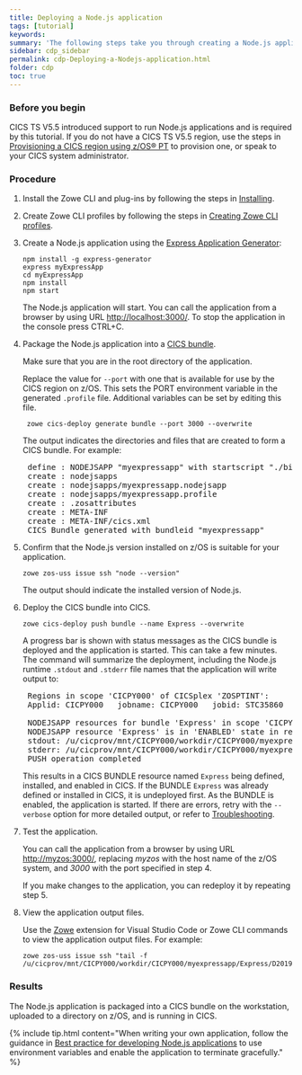 ```yaml
---
title: Deploying a Node.js application
tags: [tutorial]
keywords:
summary: 'The following steps take you through creating a Node.js application using the Express Application Generator then deploying it to CICS®.'
sidebar: cdp_sidebar
permalink: cdp-Deploying-a-Nodejs-application.html
folder: cdp
toc: true
---
```


### Before you begin

CICS TS V5.5 introduced support to run Node.js applications and is required by this tutorial. If you do not have a CICS TS V5.5 region, use the steps in [Provisioning a CICS region using z/OS® PT](cdp-Provisioning-a-CICS-region) to provision one, or speak to your CICS system administrator.

### Procedure

1. Install the Zowe CLI and plug-ins by following the steps in [Installing](cdp-Installing).

2. Create Zowe CLI profiles by following the steps in [Creating Zowe CLI profiles](cdp-Creating-Zowe-CLI-profiles).

3. Create a Node.js application using the [Express Application Generator](https://expressjs.com/en/starter/generator.html):

    ```text
    npm install -g express-generator
    express myExpressApp
    cd myExpressApp
    npm install
    npm start
    ```

    The Node.js application will start. You can call the application from a browser by using URL [http://localhost:3000/](http://localhost:3000/). To stop the application in the console press CTRL+C.

4. Package the Node.js application into a [CICS bundle](cdp-CICS-bundles).

    Make sure that you are in the root directory of the application.

    Replace the value for `--port` with one that is available for use by the CICS region on z/OS. This sets the PORT environment variable in the generated `.profile` file. Additional variables can be set by editing this file.

    ```console
     zowe cics-deploy generate bundle --port 3000 --overwrite
    ```

    The output indicates the directories and files that are created to form a CICS bundle. For example:

    <pre class="messageText">
    define : NODEJSAPP "myexpressapp" with startscript "./bin/www"
    create : nodejsapps
    create : nodejsapps/myexpressapp.nodejsapp
    create : nodejsapps/myexpressapp.profile
    create : .zosattributes
    create : META-INF
    create : META-INF/cics.xml
    CICS Bundle generated with bundleid "myexpressapp"</pre>

5. Confirm that the Node.js version installed on z/OS is suitable for your application.

    ```text
    zowe zos-uss issue ssh "node --version"
    ```

    The output should indicate the installed version of Node.js.

6. Deploy the CICS bundle into CICS.

    ```text
    zowe cics-deploy push bundle --name Express --overwrite
    ```

    A progress bar is shown with status messages as the CICS bundle is deployed and the application is started. This can take a few minutes. The command will summarize the deployment, including the Node.js runtime `.stdout` and `.stderr` file names that the application will write output to:

    <pre class="messageText">
    Regions in scope 'CICPY000' of CICSplex 'ZOSPTINT':
    Applid: CICPY000   jobname: CICPY000   jobid: STC35860   sysname: MV2C
    
    NODEJSAPP resources for bundle 'Express' in scope 'CICPY000':
    NODEJSAPP resource 'Express' is in 'ENABLED' state in region 'CICPY000' with process id '16844444'.
    stdout: /u/cicprov/mnt/CICPY000/workdir/CICPY000/myexpressapp/Express/D20190612.T144609.stdout
    stderr: /u/cicprov/mnt/CICPY000/workdir/CICPY000/myexpressapp/Express/D20190612.T144609.stderr
    PUSH operation completed</pre>

    This results in a CICS BUNDLE resource named `Express` being defined, installed, and enabled in CICS. If the BUNDLE `Express` was already defined or installed in CICS, it is undeployed first. As the BUNDLE is enabled, the application is started. If there are errors, retry with the `--verbose` option for more detailed output, or refer to [Troubleshooting](cdp-Log-and-trace-files).

7. Test the application.

    You can call the application from a browser by using URL [http://myzos:3000/](http://myzos:3000/), replacing _myzos_ with the host name of the z/OS system, and _3000_ with the port specified in step 4.

    If you make changes to the application, you can redeploy it by repeating step 5.

8. View the application output files.

    Use the [Zowe](https://marketplace.visualstudio.com/items?itemName=Zowe.vscode-extension-for-zowe) extension for Visual Studio Code or Zowe CLI commands to view the application output files. For example:

    ```text
    zowe zos-uss issue ssh "tail -f /u/cicprov/mnt/CICPY000/workdir/CICPY000/myexpressapp/Express/D20190612.T144609.stdout"
    ```

### Results

The Node.js application is packaged into a CICS bundle on the workstation, uploaded to a directory on z/OS, and is running in CICS.

{% include tip.html content="When writing your own application, follow the guidance in [Best practice for developing Node.js applications](https://www.ibm.com/support/knowledgecenter/SSGMCP_5.5.0/applications/developing/node/best-practice.html) to use environment variables and enable the application to terminate gracefully." %}
